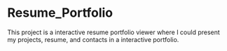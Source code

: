 # Resume_Portfolio

This project is a interactive resume portfolio viewer where I could present my projects, resume, and contacts in a interactive portfolio.
